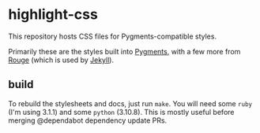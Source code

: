 # highlight-css

This repository hosts CSS files for Pygments-compatible styles.

Primarily these are the styles built into [Pygments](http://pygments.org), with a few more from [Rouge](https://github.com/rouge-ruby/rouge) (which is used by [Jekyll](https://github.com/jekyll/jekyll)).

build
-----

To rebuild the stylesheets and docs, just run `make`. You will need some `ruby` (I'm using 3.1.1) and some `python` (3.10.8). This is mostly useful before merging @dependabot dependency update PRs.
